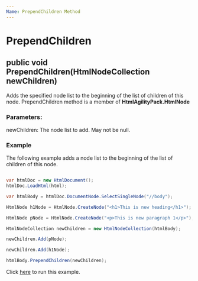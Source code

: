 ```yaml
---
Name: PrependChildren Method
---
```


# PrependChildren

## public void PrependChildren(HtmlNodeCollection newChildren)

Adds the specified node list to the beginning of the list of children of this node. PrependChildren method is a member of **HtmlAgilityPack.HtmlNode**

### Parameters:

newChildren: The node list to add. May not be null.

### Example

The following example adds a node list to the beginning of the list of children of this node. 

```csharp

var htmlDoc = new HtmlDocument();
htmlDoc.LoadHtml(html);

var htmlBody = htmlDoc.DocumentNode.SelectSingleNode("//body");

HtmlNode h1Node = HtmlNode.CreateNode("<h1>This is new heading</h1>");

HtmlNode pNode = HtmlNode.CreateNode("<p>This is new paragraph 1</p>");

HtmlNodeCollection newChildren = new HtmlNodeCollection(htmlBody);

newChildren.Add(pNode);

newChildren.Add(h1Node);

htmlBody.PrependChildren(newChildren);

```

Click [here](https://dotnetfiddle.net/dLgqd0) to run this example.

